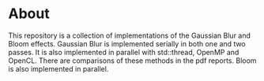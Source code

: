 # About
This repository is a collection of implementations of the Gaussian Blur and Bloom effects. Gaussian Blur is implemented serially in both one and two passes. It is also implemented in parallel with std::thread, OpenMP and OpenCL. There are comparisons of these methods in the pdf reports. Bloom is also implemented in parallel.
